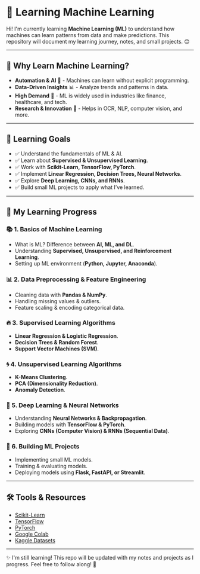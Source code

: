 # 🤖 Learning Machine Learning

Hi! I'm currently learning **Machine Learning (ML)** to understand how machines can learn patterns from data and make predictions. This repository will document my learning journey, notes, and small projects. 😊

---

## 📌 Why Learn Machine Learning?
- **Automation & AI** 🤖 - Machines can learn without explicit programming.
- **Data-Driven Insights** 📊 - Analyze trends and patterns in data.
- **High Demand** 💼 - ML is widely used in industries like finance, healthcare, and tech.
- **Research & Innovation** 🚀 - Helps in OCR, NLP, computer vision, and more.

---

## 🎯 Learning Goals
- ✅ Understand the fundamentals of ML & AI.
- ✅ Learn about **Supervised & Unsupervised Learning**.
- ✅ Work with **Scikit-Learn, TensorFlow, PyTorch**.
- ✅ Implement **Linear Regression, Decision Trees, Neural Networks**.
- ✅ Explore **Deep Learning, CNNs, and RNNs**.
- ✅ Build small ML projects to apply what I’ve learned.

---

## 📂 My Learning Progress
### 📚 1. Basics of Machine Learning
- What is ML? Difference between **AI, ML, and DL**.
- Understanding **Supervised, Unsupervised, and Reinforcement Learning**.
- Setting up ML environment (**Python, Jupyter, Anaconda**).

### 📊 2. Data Preprocessing & Feature Engineering
- Cleaning data with **Pandas & NumPy**.
- Handling missing values & outliers.
- Feature scaling & encoding categorical data.

### 🔥 3. Supervised Learning Algorithms
- **Linear Regression & Logistic Regression**.
- **Decision Trees & Random Forest**.
- **Support Vector Machines (SVM)**.

### 🌀 4. Unsupervised Learning Algorithms
- **K-Means Clustering**.
- **PCA (Dimensionality Reduction)**.
- **Anomaly Detection**.

### 🧠 5. Deep Learning & Neural Networks
- Understanding **Neural Networks & Backpropagation**.
- Building models with **TensorFlow & PyTorch**.
- Exploring **CNNs (Computer Vision) & RNNs (Sequential Data)**.

### 🚀 6. Building ML Projects
- Implementing small ML models.
- Training & evaluating models.
- Deploying models using **Flask, FastAPI, or Streamlit**.

---

## 🛠️ Tools & Resources
- [Scikit-Learn](https://scikit-learn.org/)
- [TensorFlow](https://www.tensorflow.org/)
- [PyTorch](https://pytorch.org/)
- [Google Colab](https://colab.research.google.com/)
- [Kaggle Datasets](https://www.kaggle.com/datasets)

---

✨ I'm still learning! This repo will be updated with my notes and projects as I progress. Feel free to follow along! 🚀

